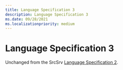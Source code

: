 ```yaml
---
title: Language Specification 3
description: Language Specification 3
ms.date: 09/28/2021
ms.localizationpriority: medium
---
```


# Language Specification 3

Unchanged from the SrcSrv [Language Specification 2](language-specification-2.md).
